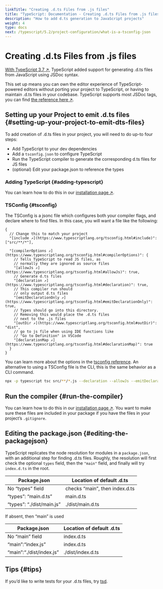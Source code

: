 ```yaml
---
linkTitle: "Creating .d.ts Files from .js files"
title: "TypeScript: Documentation - Creating .d.ts Files from .js files"
description: "How to add d.ts generation to JavaScript projects"
weight: 4
type: docs
next: /typescript/5.2/project-configuration/what-is-a-tsconfig-json
---
```


# Creating .d.ts Files from .js files

[With TypeScript 3.7 ↗](https://www.typescriptlang.org/docs/handbook/release-notes/typescript-3-7.html#--declaration-and---allowjs),
TypeScript added support for generating .d.ts files from JavaScript using JSDoc syntax.

This set up means you can own the editor experience of TypeScript-powered editors without porting your project to TypeScript, or having to maintain .d.ts files in your codebase.
TypeScript supports most JSDoc tags, you can find [the reference here ↗](https://www.typescriptlang.org/docs/handbook/type-checking-javascript-files.html#supported-jsdoc).

## Setting up your Project to emit .d.ts files {#setting-up-your-project-to-emit-dts-files}

To add creation of .d.ts files in your project, you will need to do up-to four steps:

- Add TypeScript to your dev dependencies
- Add a `tsconfig.json` to configure TypeScript
- Run the TypeScript compiler to generate the corresponding d.ts files for JS files
- (optional) Edit your package.json to reference the types

### Adding TypeScript {#adding-typescript}

You can learn how to do this in our [installation page ↗](https://www.typescriptlang.org/download.html).

### TSConfig {#tsconfig}

The TSConfig is a jsonc file which configures both your compiler flags, and declare where to find files.
In this case, you will want a file like the following:

```
{
  // Change this to match your project
  "[include ↗](https://www.typescriptlang.org/tsconfig.html#include)": ["src/**/*"],

  "[compilerOptions ↗](https://www.typescriptlang.org/tsconfig.html#compilerOptions)": {
    // Tells TypeScript to read JS files, as
    // normally they are ignored as source files
    "[allowJs ↗](https://www.typescriptlang.org/tsconfig.html#allowJs)": true,
    // Generate d.ts files
    "[declaration ↗](https://www.typescriptlang.org/tsconfig.html#declaration)": true,
    // This compiler run should
    // only output d.ts files
    "[emitDeclarationOnly ↗](https://www.typescriptlang.org/tsconfig.html#emitDeclarationOnly)": true,
    // Types should go into this directory.
    // Removing this would place the .d.ts files
    // next to the .js files
    "[outDir ↗](https://www.typescriptlang.org/tsconfig.html#outDir)": "dist",
    // go to js file when using IDE functions like
    // "Go to Definition" in VSCode
    "[declarationMap ↗](https://www.typescriptlang.org/tsconfig.html#declarationMap)": true
  }
}
```

You can learn more about the options in the [tsconfig reference](/typescript/5.2/project-configuration/tsconfig-reference).
An alternative to using a TSConfig file is the CLI, this is the same behavior as a CLI command.

```sh
npx -p typescript tsc src/**/*.js --declaration --allowJs --emitDeclarationOnly --outDir types
```

## Run the compiler {#run-the-compiler}

You can learn how to do this in our [installation page ↗](https://www.typescriptlang.org/download.html).
You want to make sure these files are included in your package if you have the files in your project’s `.gitignore`.

## Editing the package.json {#editing-the-packagejson}

TypeScript replicates the node resolution for modules in a `package.json`, with an additional step for finding .d.ts files.
Roughly, the resolution will first check the optional `types` field, then the `"main"` field, and finally will try `index.d.ts` in the root.

|Package.json|Location of default .d.ts|
|---|---|
|No “types” field|checks “main”, then index.d.ts|
|“types”: “main.d.ts”|main.d.ts|
|“types”: “./dist/main.js”|./dist/main.d.ts|


If absent, then “main” is used

|Package.json|Location of default .d.ts|
|---|---|
|No “main” field|index.d.ts|
|“main”:“index.js”|index.d.ts|
|“main”:“./dist/index.js”|./dist/index.d.ts|


## Tips {#tips}

If you’d like to write tests for your .d.ts files, try [tsd](https://github.com/SamVerschueren/tsd).
